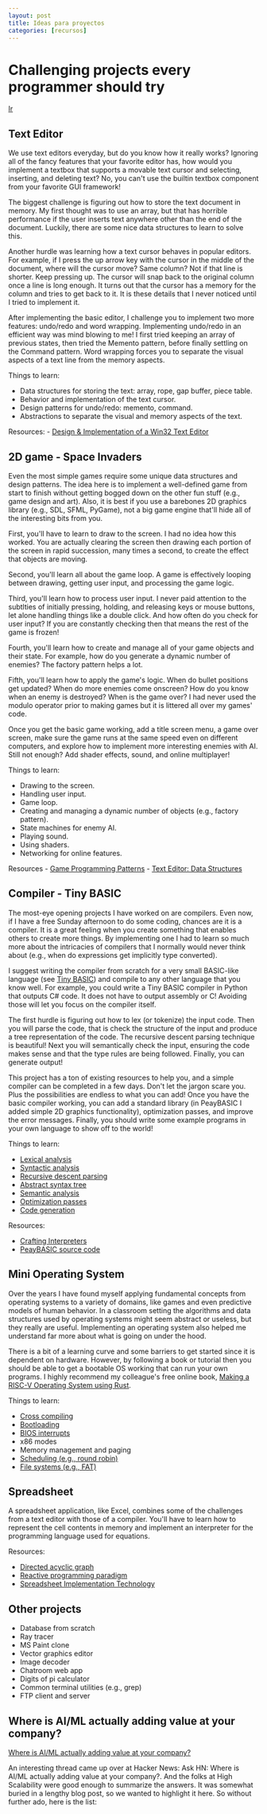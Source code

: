 ```yaml
---
layout: post
title: Ideas para proyectos
categories: [recursos]
---
```


<!--more-->

# Challenging projects every programmer should try
[Ir](http://web.eecs.utk.edu/~azh/blog/challengingprojects.html)

## Text Editor

We use text editors everyday, but do you know how it really works? Ignoring all of the fancy features that your favorite editor has, how would you implement a textbox that supports a movable text cursor and selecting, inserting, and deleting text? No, you can't use the builtin textbox component from your favorite GUI framework!

The biggest challenge is figuring out how to store the text document in memory. My first thought was to use an array, but that has horrible performance if the user inserts text anywhere other than the end of the document. Luckily, there are some nice data structures to learn to solve this.

Another hurdle was learning how a text cursor behaves in popular editors. For example, if I press the up arrow key with the cursor in the middle of the document, where will the cursor move? Same column? Not if that line is shorter. Keep pressing up. The cursor will snap back to the original column once a line is long enough. It turns out that the cursor has a memory for the column and tries to get back to it. It is these details that I never noticed until I tried to implement it.

After implementing the basic editor, I challenge you to implement two more features: undo/redo and word wrapping. Implementing undo/redo in an efficient way was mind blowing to me! I first tried keeping an array of previous states, then tried the Memento pattern, before finally settling on the Command pattern. Word wrapping forces you to separate the visual aspects of a text line from the memory aspects.

Things to learn:

- Data structures for storing the text: array, rope, gap buffer, piece table.
- Behavior and implementation of the text cursor.
- Design patterns for undo/redo: memento, command.
- Abstractions to separate the visual and memory aspects of the text.

Resources:
    - [Design & Implementation of a Win32 Text Editor](http://www.catch22.net/tuts/neatpad#)

## 2D game - Space Invaders

Even the most simple games require some unique data structures and design patterns. The idea here is to implement a well-defined game from start to finish without getting bogged down on the other fun stuff (e.g., game design and art). Also, it is best if you use a barebones 2D graphics library (e.g., SDL, SFML, PyGame), not a big game engine that'll hide all of the interesting bits from you.

First, you'll have to learn to draw to the screen. I had no idea how this worked. You are actually clearing the screen then drawing each portion of the screen in rapid succession, many times a second, to create the effect that objects are moving.

Second, you'll learn all about the game loop. A game is effectively looping between drawing, getting user input, and processing the game logic.

Third, you'll learn how to process user input. I never paid attention to the subtlties of initially pressing, holding, and releasing keys or mouse buttons, let alone handling things like a double click. And how often do you check for user input? If you are constantly checking then that means the rest of the game is frozen!

Fourth, you'll learn how to create and manage all of your game objects and their state. For example, how do you generate a dynamic number of enemies? The factory pattern helps a lot.

Fifth, you'll learn how to apply the game's logic. When do bullet positions get updated? When do more enemies come onscreen? How do you know when an enemy is destroyed? When is the game over? I had never used the modulo operator prior to making games but it is littered all over my games' code.

Once you get the basic game working, add a title screen menu, a game over screen, make sure the game runs at the same speed even on different computers, and explore how to implement more interesting enemies with AI. Still not enough? Add shader effects, sound, and online multiplayer!

Things to learn:

- Drawing to the screen.
- Handling user input.
- Game loop.
- Creating and managing a dynamic number of objects (e.g., factory pattern).
- State machines for enemy AI.
- Playing sound.
- Using shaders.
- Networking for online features.

Resources 
    - [Game Programming Patterns](https://gameprogrammingpatterns.com/contents.html)
    - [Text Editor: Data Structures](https://www.averylaird.com/programming/the%20text%20editor/2017/09/30/the-piece-table/)

## Compiler - Tiny BASIC

The most-eye opening projects I have worked on are compilers. Even now, if I have a free Sunday afternoon to do some coding, chances are it is a compiler. It is a great feeling when you create something that enables others to create more things. By implementing one I had to learn so much more about the intricacies of compilers that I normally would never think about (e.g., when do expressions get implicitly type converted).

I suggest writing the compiler from scratch for a very small BASIC-like language (see [Tiny BASIC](https://en.wikipedia.org/wiki/Tiny_BASIC)) and compile to any other language that you know well. For example, you could write a Tiny BASIC compiler in Python that outputs C# code. It does not have to output assembly or C! Avoiding those will let you focus on the compiler itself.

The first hurdle is figuring out how to lex (or tokenize) the input code. Then you will parse the code, that is check the structure of the input and produce a tree representation of the code. The recursive descent parsing technique is beautiful! Next you will semantically check the input, ensuring the code makes sense and that the type rules are being followed. Finally, you can generate output!

This project has a ton of existing resources to help you, and a simple compiler can be completed in a few days. Don't let the jargon scare you. Plus the possibilities are endless to what you can add! Once you have the basic compiler working, you can add a standard library (in PeayBASIC I added simple 2D graphics functionality), optimization passes, and improve the error messages. Finally, you should write some example programs in your own language to show off to the world!

Things to learn:

- [Lexical analysis](https://en.wikipedia.org/wiki/Lexical_analysis)
- [Syntactic analysis](https://en.wikipedia.org/wiki/Parsing)
- [Recursive descent parsing](https://en.wikipedia.org/wiki/Recursive_descent_parser)
- [Abstract syntax tree](https://en.wikipedia.org/wiki/Abstract_syntax_tree)
- [Semantic analysis](https://en.wikipedia.org/wiki/Semantic_analysis_(compilers))
- [Optimization passes](https://en.wikipedia.org/wiki/Optimizing_compiler)
- [Code generation](https://en.wikipedia.org/wiki/Code_generation_(compiler))

Resources:

- [Crafting Interpreters](https://www.craftinginterpreters.com/contents.html)
- [PeayBASIC source code](https://github.com/AZHenley/PeayBASIC)

## Mini Operating System

Over the years I have found myself applying fundamental concepts from operating systems to a variety of domains, like games and even predictive models of human behavior. In a classroom setting the algorithms and data structures used by operating systems might seem abstract or useless, but they really are useful. Implementing an operating system also helped me understand far more about what is going on under the hood.

There is a bit of a learning curve and some barriers to get started since it is dependent on hardware. However, by following a book or tutorial then you should be able to get a bootable OS working that can run your own programs. I highly recommend my colleague's free online book, [Making a RISC-V Operating System using Rust](http://osblog.stephenmarz.com/index.html).

Things to learn:

- [Cross compiling](https://en.wikipedia.org/wiki/Cross_compiler)
- [Bootloading](https://en.wikipedia.org/wiki/Booting#Modern_boot_loaders)
- [BIOS interrupts](https://en.wikipedia.org/wiki/Booting#Modern_boot_loaders)
- x86 modes
- Memory management and paging
- [Scheduling (e.g., round robin)](https://en.wikipedia.org/wiki/Scheduling_(computing))
- [File systems (e.g., FAT)](https://en.wikipedia.org/wiki/File_system)

## Spreadsheet

A spreadsheet application, like Excel, combines some of the challenges from a text editor with those of a compiler. You'll have to learn how to represent the cell contents in memory and implement an interpreter for the programming language used for equations.

Resources:

- [Directed acyclic graph](https://en.wikipedia.org/wiki/Directed_acyclic_graph)
- [Reactive programming paradigm](https://en.wikipedia.org/wiki/Reactive_programming)
- [Spreadsheet Implementation Technology](https://www.amazon.com/Spreadsheet-Implementation-Technology-Basics-Extensions/dp/0262526646/ref=as_li_ss_tl?keywords=spreadsheet+implementation&qid=1576016598&sr=8-1&linkCode=sl1&tag=azhenley-20&linkId=b2eb065f4d5852ac01e5d68663ff616c&language=en_US)

## Other projects

- Database from scratch
- Ray tracer
- MS Paint clone
- Vector graphics editor
- Image decoder
- Chatroom web app
- Digits of pi calculator
- Common terminal utilities (e.g., grep)
- FTP client and server



## Where is AI/ML actually adding value at your company?

[Where is AI/ML actually adding value at your company?](https://www.fast.ai/2016/12/29/uses-of-ai/)

An interesting thread came up over at Hacker News: Ask HN: Where is AI/ML actually adding value at your company?. And the folks at High Scalability were good enough to summarize the answers. It was somewhat buried in a lengthy blog post, so we wanted to highlight it here. So without further ado, here is the list: